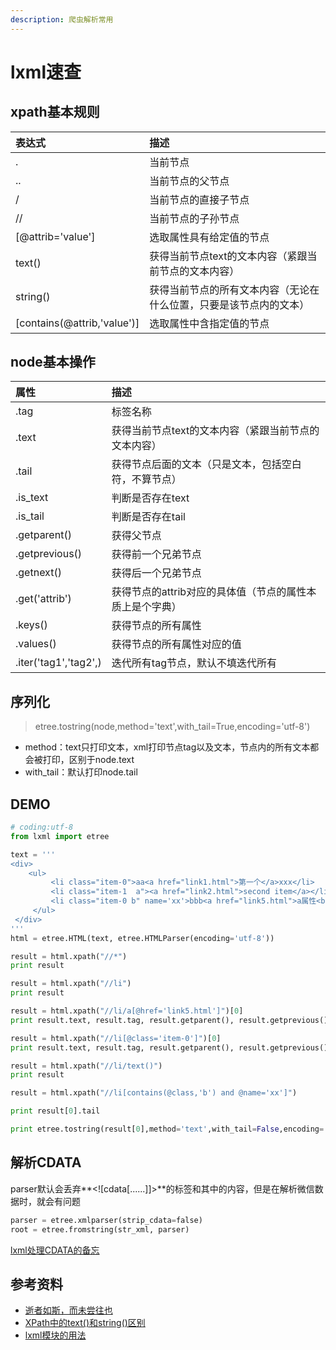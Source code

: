 ```yaml
---
description: 爬虫解析常用
---
```


# lxml速查

## xpath基本规则

| 表达式 | 描述 |
| :--- | :--- |
| . | 当前节点 |
| .. | 当前节点的父节点 |
| / | 当前节点的直接子节点 |
| // | 当前节点的子孙节点 |
| \[@attrib='value'\] | 选取属性具有给定值的节点 |
| text\(\) | 获得当前节点text的文本内容（紧跟当前节点的文本内容） |
| string\(\) | 获得当前节点的所有文本内容（无论在什么位置，只要是该节点内的文本） |
| \[contains\(@attrib,'value'\)\] | 选取属性中含指定值的节点 |

## node基本操作

| 属性 | 描述 |
| :--- | :--- |
| .tag | 标签名称 |
| .text | 获得当前节点text的文本内容（紧跟当前节点的文本内容） |
| .tail | 获得节点后面的文本（只是文本，包括空白符，不算节点） |
| .is\_text | 判断是否存在text |
| .is\_tail | 判断是否存在tail |
| .getparent\(\) | 获得父节点 |
| .getprevious\(\) | 获得前一个兄弟节点 |
| .getnext\(\) | 获得后一个兄弟节点 |
| .get\('attrib'\) | 获得节点的attrib对应的具体值（节点的属性本质上是个字典） |
| .keys\(\) | 获得节点的所有属性 |
| .values\(\) | 获得节点的所有属性对应的值 |
| .iter\('tag1','tag2',\) | 迭代所有tag节点，默认不填迭代所有 |

## 序列化

> etree.tostring\(node,method='text',with\_tail=True,encoding='utf-8'\)

* method：text只打印文本，xml打印节点tag以及文本，节点内的所有文本都会被打印，区别于node.text
* with\_tail：默认打印node.tail

## DEMO

```python
# coding:utf-8
from lxml import etree

text = '''
<div>
    <ul>
         <li class="item-0">aa<a href="link1.html">第一个</a>xxx</li>
         <li class="item-1  a"><a href="link2.html">second item</a></li>
         <li class="item-0 b" name='xx'>bbb<a href="link5.html">a属性<b>ssss</b>aa</a>xxx</li>aaa
     </ul>
 </div>
'''
html = etree.HTML(text, etree.HTMLParser(encoding='utf-8'))

result = html.xpath("//*")
print result

result = html.xpath("//li")
print result

result = html.xpath("//li/a[@href='link5.html']")[0]
print result.text, result.tag, result.getparent(), result.getprevious(), result.getnext()

result = html.xpath("//li[@class='item-0']")[0]
print result.text, result.tag, result.getparent(), result.getprevious(), result.getnext()

result = html.xpath("//li/text()")
print result

result = html.xpath("//li[contains(@class,'b') and @name='xx']")

print result[0].tail

print etree.tostring(result[0],method='text',with_tail=False,encoding='utf-8')
```

## 解析CDATA

parser默认会丢弃**&lt;!\[cdata\[......\]\]&gt;**的标签和其中的内容，但是在解析微信数据时，就会有问题

```python
parser = etree.xmlparser(strip_cdata=false)
root = etree.fromstring(str_xml, parser) 
```

[lxml处理CDATA的备忘](http://www.makaidong.com/%E5%8D%9A%E5%AE%A2%E5%9B%AD%E7%83%AD/34970.shtml)

## 参考资料

* [逝者如斯，而未尝往也](https://www.cnblogs.com/zhangxinqi/p/9210211.html#_label8)
* [XPath中的text\(\)和string\(\)区别](https://blog.csdn.net/weixin_39285616/article/details/78463091)
* [lxml模块的用法](https://www.jianshu.com/p/8321702bddc6)





